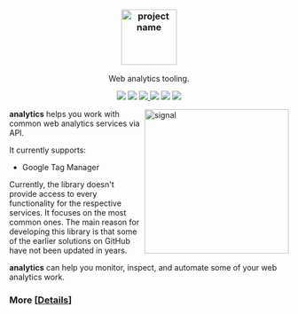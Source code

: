 <h3 align="center"><img src="https://static.thenounproject.com/png/511316-200.png" alt="project name" height="100px"></h3>
<p align="center">Web analytics tooling.</p>

<p align="center">
<img src="https://img.shields.io/badge/python-3.6+-blue.svg">
<a href="./LICENSE.md"><img src="https://img.shields.io/github/license/xslates/analytics.svg"></a>
<a href="https://github.com/xslates/analytics/issues"><img src="https://img.shields.io/github/issues-raw/xslates/analytics.svg">
<a href="https://github.com/xslates/analytics/releases"><img src="https://img.shields.io/github/release/xslates/analytics.svg"></a>
<img src="https://coveralls.io/repos/github/xslates/analytics/badge.svg?branch=master">
<img src="https://travis-ci.org/xslates/analytics.svg?branch=master">
</p>

<img src="https://static.thenounproject.com/png/511316-200.png" alt="signal" align="right" height="260px">

**analytics** helps you work with common web analytics services via API.

It currently supports:

- Google Tag Manager

Currently, the library doesn't provide access to every functionality for the respective services. It focuses on the most common ones. The main reason for developing this library is that some of the earlier solutions on GitHub have not been updated in years.

**analytics** can help you monitor, inspect, and automate some of your web analytics work.

### More [[Details](https://github.com/xslates/cutter/blob/master/DETAILS.md)]